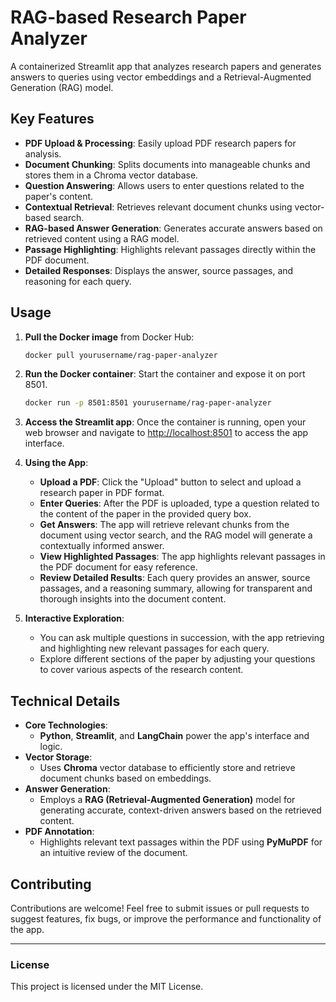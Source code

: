 # RAG-based Research Paper Analyzer

A containerized Streamlit app that analyzes research papers and generates answers to queries using vector embeddings and a Retrieval-Augmented Generation (RAG) model.

## Key Features

- **PDF Upload & Processing**: Easily upload PDF research papers for analysis.
- **Document Chunking**: Splits documents into manageable chunks and stores them in a Chroma vector database.
- **Question Answering**: Allows users to enter questions related to the paper's content.
- **Contextual Retrieval**: Retrieves relevant document chunks using vector-based search.
- **RAG-based Answer Generation**: Generates accurate answers based on retrieved content using a RAG model.
- **Passage Highlighting**: Highlights relevant passages directly within the PDF document.
- **Detailed Responses**: Displays the answer, source passages, and reasoning for each query.

## Usage

1. **Pull the Docker image** from Docker Hub:
   ```bash
   docker pull yourusername/rag-paper-analyzer

2. **Run the Docker container**:
   Start the container and expose it on port 8501.
   ```bash
   docker run -p 8501:8501 yourusername/rag-paper-analyzer

3. **Access the Streamlit app**:
   Once the container is running, open your web browser and navigate to [http://localhost:8501](http://localhost:8501) to access the app interface.

4. **Using the App**:
   - **Upload a PDF**: Click the "Upload" button to select and upload a research paper in PDF format.
   - **Enter Queries**: After the PDF is uploaded, type a question related to the content of the paper in the provided query box.
   - **Get Answers**: The app will retrieve relevant chunks from the document using vector search, and the RAG model will generate a contextually informed answer.
   - **View Highlighted Passages**: The app highlights relevant passages in the PDF document for easy reference.
   - **Review Detailed Results**: Each query provides an answer, source passages, and a reasoning summary, allowing for transparent and thorough insights into the document content.

5. **Interactive Exploration**:
   - You can ask multiple questions in succession, with the app retrieving and highlighting new relevant passages for each query.
   - Explore different sections of the paper by adjusting your questions to cover various aspects of the research content.

## Technical Details

- **Core Technologies**:
  - **Python**, **Streamlit**, and **LangChain** power the app's interface and logic.
- **Vector Storage**:
  - Uses **Chroma** vector database to efficiently store and retrieve document chunks based on embeddings.
- **Answer Generation**:
  - Employs a **RAG (Retrieval-Augmented Generation)** model for generating accurate, context-driven answers based on the retrieved content.
- **PDF Annotation**:
  - Highlights relevant text passages within the PDF using **PyMuPDF** for an intuitive review of the document.

## Contributing

Contributions are welcome! Feel free to submit issues or pull requests to suggest features, fix bugs, or improve the performance and functionality of the app.

---

### License

This project is licensed under the MIT License.



